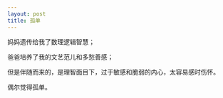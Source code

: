 ```yaml
---
layout: post
title: 孤单
---
```

  妈妈遗传给我了数理逻辑智慧；

  爸爸培养了我的文艺范儿和多愁善感；

  但是伴随而来的，是理智面目下，过于敏感和脆弱的内心，太容易感时伤怀。

  偶尔觉得孤单。

